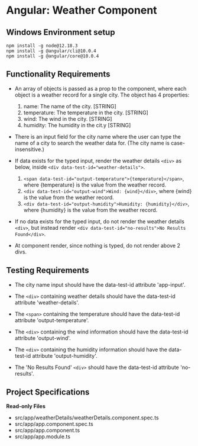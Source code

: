 # Angular: Weather Component

## Windows Environment setup

    npm install -g node@12.18.3
    npm install -g @angular/cli@10.0.4
    npm install -g @angular/core@10.0.4


## Functionality Requirements

- An array of objects is passed as a prop to the component, where each object is a weather record for a single city. The object has 4 properties:
    1. name: The name of the city. [STRING]
    2. temperature: The temperature in the city. [STRING]
    3. wind: The wind in the city. [STRING]
    4. humidity: The humidity in the cit.y [STRING]

- There is an input field for the city name where the user can type the name of a city to search the weather data for. (The city name is case-insensitive.)

- If data exists for the typed input, render the weather details `<div>` as below, inside `<div data-test-id="weather-details">`.
    1. `<span data-test-id="output-temperature">{temperature}</span>`, where {temperature} is the value from the weather record.
    2. `<div data-test-id="output-wind">Wind: {wind}</div>`, where {wind} is the value from the weather record.
    3. `<div data-test-id="output-humidity">Humidity: {humidity}</div>`, where {humidity} is the value from the weather record.

- If no data exists for the typed input, do not render the weather details `<div>`, but instead render `<div data-test-id="no-results">No Results Found</div>`.

- At component render, since nothing is typed, do not render above 2 divs.

## Testing Requirements

- The city name input should have the data-test-id attribute 'app-input'.

- The `<div>` containing weather details should have the data-test-id attribute 'weather-details'.

- The `<span>` containing the temperature should have the data-test-id attribute 'output-temperature'.

- The `<div>` containing the wind information should have the data-test-id attribute 'output-wind'.

- The `<div>` containing the humidity information should have the data-test-id attribute 'output-humidity'.

- The 'No Results Found' `<div>` should have the data-test-id attribute 'no-results'.


## Project Specifications

**Read-only Files**
- src/app/weatherDetails/weatherDetails.component.spec.ts
- src/app/app.component.spec.ts
- src/app/app.component.ts
- src/app/app.module.ts


